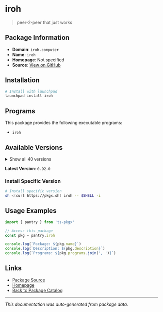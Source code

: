 # iroh

> peer-2-peer that just works

## Package Information

- **Domain**: `iroh.computer`
- **Name**: `iroh`
- **Homepage**: Not specified
- **Source**: [View on GitHub](https://github.com/pkgxdev/pantry/tree/main/projects/iroh.computer/package.yml)

## Installation

```bash
# Install with launchpad
launchpad install iroh
```

## Programs

This package provides the following executable programs:

- `iroh`

## Available Versions

<details>
<summary>Show all 40 versions</summary>

- `0.92.0`, `0.91.2`, `0.91.1`, `0.91.0`, `0.90.0`
- `0.35.0`, `0.34.1`, `0.34.0`, `0.33.0`, `0.32.1`
- `0.32.0`, `0.31.0`, `0.30.0`, `0.29.0`, `0.28.1`
- `0.28.0`, `0.27.0`, `0.26.0`, `0.25.0`, `0.24.0`
- `0.23.0`, `0.22.0`, `0.21.0`, `0.20.0`, `0.19.0`
- `0.18.0`, `0.17.0`, `0.16.2`, `0.16.0`, `0.15.0`
- `0.14.0`, `0.13.0`, `0.12.0`, `0.11.0`, `0.10.0`
- `0.9.0`, `0.8.0`, `0.7.0`, `0.6.0`, `0.4.1`

</details>

**Latest Version**: `0.92.0`

### Install Specific Version

```bash
# Install specific version
sh <(curl https://pkgx.sh) iroh -- $SHELL -i
```

## Usage Examples

```typescript
import { pantry } from 'ts-pkgx'

// Access this package
const pkg = pantry.iroh

console.log(`Package: ${pkg.name}`)
console.log(`Description: ${pkg.description}`)
console.log(`Programs: ${pkg.programs.join(', ')}`)
```

## Links

- [Package Source](https://github.com/pkgxdev/pantry/tree/main/projects/iroh.computer/package.yml)
- [Homepage](#)
- [Back to Package Catalog](../../package-catalog.md)

---

*This documentation was auto-generated from package data.*

